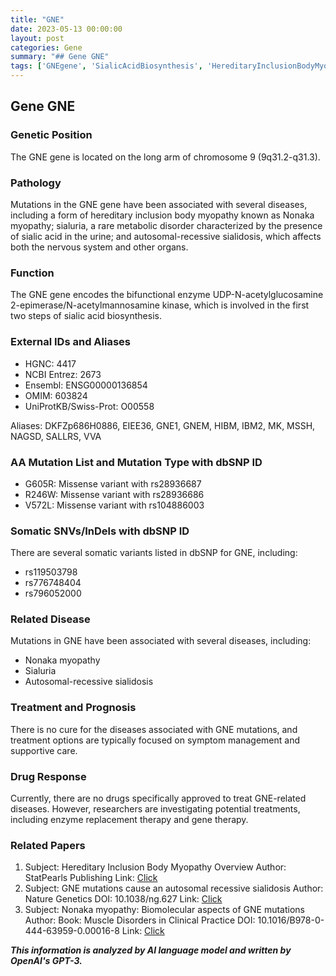 ```yaml
---
title: "GNE"
date: 2023-05-13 00:00:00
layout: post
categories: Gene
summary: "## Gene GNE"
tags: ['GNEgene', 'SialicAcidBiosynthesis', 'HereditaryInclusionBodyMyopathy', 'Sialuria', 'AutosomalRecessiveSialidosis', 'EnzymeReplacementTherapy', 'GeneTherapy', 'SymptomManagement']
---
```


## Gene GNE

### Genetic Position
The GNE gene is located on the long arm of chromosome 9 (9q31.2-q31.3).

### Pathology
Mutations in the GNE gene have been associated with several diseases, including a form of hereditary inclusion body myopathy known as Nonaka myopathy; sialuria, a rare metabolic disorder characterized by the presence of sialic acid in the urine; and autosomal-recessive sialidosis, which affects both the nervous system and other organs.

### Function
The GNE gene encodes the bifunctional enzyme UDP-N-acetylglucosamine 2-epimerase/N-acetylmannosamine kinase, which is involved in the first two steps of sialic acid biosynthesis.

### External IDs and Aliases
- HGNC: 4417
- NCBI Entrez: 2673
- Ensembl: ENSG00000136854
- OMIM: 603824
- UniProtKB/Swiss-Prot: O00558

Aliases: DKFZp686H0886, EIEE36, GNE1, GNEM, HIBM, IBM2, MK, MSSH, NAGSD, SALLRS, VVA

### AA Mutation List and Mutation Type with dbSNP ID
- G605R: Missense variant with rs28936687
- R246W: Missense variant with rs28936686
- V572L: Missense variant with rs104886003

### Somatic SNVs/InDels with dbSNP ID
There are several somatic variants listed in dbSNP for GNE, including:
- rs119503798
- rs776748404
- rs796052000

### Related Disease
Mutations in GNE have been associated with several diseases, including:
- Nonaka myopathy
- Sialuria
- Autosomal-recessive sialidosis

### Treatment and Prognosis
There is no cure for the diseases associated with GNE mutations, and treatment options are typically focused on symptom management and supportive care.

### Drug Response
Currently, there are no drugs specifically approved to treat GNE-related diseases. However, researchers are investigating potential treatments, including enzyme replacement therapy and gene therapy.

### Related Papers
1. Subject: Hereditary Inclusion Body Myopathy Overview
Author: StatPearls Publishing
Link: [Click](https://www.ncbi.nlm.nih.gov/books/NBK536954/)
2. Subject: GNE mutations cause an autosomal recessive sialidosis
Author: Nature Genetics
DOI: 10.1038/ng.627
Link: [Click](https://www.nature.com/articles/ng.627)
3. Subject: Nonaka myopathy: Biomolecular aspects of GNE mutations
Author: Book: Muscle Disorders in Clinical Practice
DOI: 10.1016/B978-0-444-63959-0.00016-8
Link: [Click](https://www.sciencedirect.com/science/article/pii/B9780444639590000168)

**_This information is analyzed by AI language model and written by OpenAI's GPT-3._**